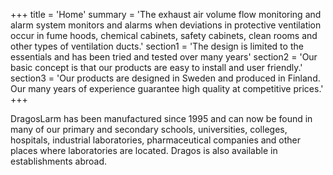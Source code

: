 +++
title = 'Home'
summary = 'The exhaust air volume flow monitoring and alarm system monitors and alarms when deviations in protective ventilation occur in fume hoods, chemical cabinets, safety cabinets, clean rooms and other types of ventilation ducts.'
section1 = 'The design is limited to the essentials and has been tried and tested over many years'
section2 = 'Our basic concept is that our products are easy to install and user friendly.'
section3 = 'Our products are designed in Sweden and produced in Finland. Our many years of experience guarantee high quality at competitive prices.'
+++

DragosLarm has been manufactured since 1995 and can now be found in many of our primary and secondary schools, universities, colleges, hospitals, industrial laboratories, pharmaceutical companies and other places where laboratories are located. Dragos is also available in establishments abroad.
